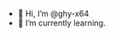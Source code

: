- 👋 Hi, I’m @ghy-x64
- 🌱 I’m currently learning.


<!---
ghy-x64/ghy-x64 is a ✨ special ✨ repository because its `README.md` (this file) appears on your GitHub profile.
You can click the Preview link to take a look at your changes.
--->
